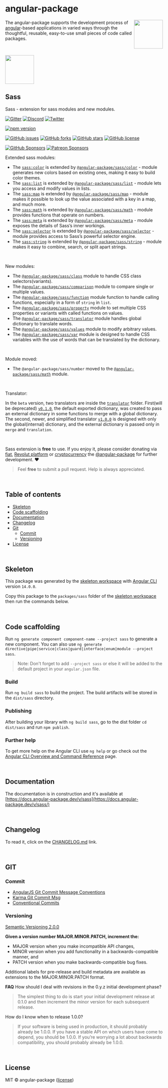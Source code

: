 # angular-package

<a href='https://angular-package.dev' target='_blank'>
  <img align="right"  width="92" height="92" src="https://avatars.githubusercontent.com/u/31412194?s=400&u=c9929aa36826318ccac8f7b84516e1ce3af7e21c&v=4" />
</a>

The angular-package supports the development process of [angular](https://angular.io)-based applications in varied ways through the thoughtful, reusable, easy-to-use small pieces of code called packages.

<br>

<a href="https://angular-package.github.io/sass"><img src="https://sass-lang.com/assets/img/logos/logo.svg" width="92" height="92" /></a>

## Sass

Sass - extension for sass modules and new modules.

[![Gitter][gitter-badge]][gitter-chat]
[![Discord][discord-badge]][discord-channel]
[![Twitter][twitter-badge]][twitter-follow]

<!-- npm badge -->
[![npm version][sass-npm-badge-svg]][sass-npm-badge]

<!-- GitHub badges -->
[![GitHub issues][sass-badge-issues]][sass-issues]
[![GitHub forks][sass-badge-forks]][sass-forks]
[![GitHub stars][sass-badge-stars]][sass-stars]
[![GitHub license][sass-badge-license]][sass-license]

<!-- Sponsors -->
[![GitHub Sponsors][github-badge-sponsor]][github-sponsor-link]
[![Patreon Sponsors][patreon-badge]][patreon-link]

Extended sass modules:

* The [`sass:color`](https://sass-lang.com/documentation/modules/color/) is extended by [`@angular-package/sass/color`](https://docs.angular-package.dev/v/sass/color/overview) - module generates new colors based on existing ones, making it easy to build color themes.
* The [`sass:list`](https://sass-lang.com/documentation/modules/list/) is extended by [`@angular-package/sass/list`](https://docs.angular-package.dev/v/sass/list/overview) - module lets you access and modify values in lists.
* The [`sass:map`](https://sass-lang.com/documentation/modules/map/) is extended by [`@angular-package/sass/map`](https://docs.angular-package.dev/v/sass/map/overview) - module makes it possible to look up the value associated with a key in a map, and much more.
* The [`sass:math`](https://sass-lang.com/documentation/modules/math/) is extended by [`@angular-package/sass/math`](https://docs.angular-package.dev/v/sass/math/overview) - module provides functions that operate on numbers.
* The [`sass:meta`](https://sass-lang.com/documentation/modules/meta/) is extended by [`@angular-package/sass/meta`](https://docs.angular-package.dev/v/sass/meta/overview) - module exposes the details of Sass’s inner workings.
* The [`sass:selector`](https://sass-lang.com/documentation/modules/selector/) is extended by [`@angular-package/sass/selector`](https://docs.angular-package.dev/v/sass/selector/overview) - module provides access to Sass’s powerful selector engine.
* The [`sass:string`](https://sass-lang.com/documentation/modules/string/) is extended by [`@angular-package/sass/string`](https://docs.angular-package.dev/v/sass/string/overview) - module makes it easy to combine, search, or split apart strings.

<br>

New modules:

* The [`@angular-package/sass/class`](https://docs.angular-package.dev/v/sass/class/overview) module to handle CSS class selectors(variants).
* The [`@angular-package/sass/comparison`](https://docs.angular-package.dev/v/sass/comparison/overview) module to compare single or multiple values.
* The [`@angular-package/sass/function`](https://docs.angular-package.dev/v/sass/function/overview) module function to handle calling functions, especially in a form of `string` in `list`.
* The [`@angular-package/sass/property`](https://docs.angular-package.dev/v/sass/property/overview) module to set multiple CSS properties or variants with called functions on values.
* The [`@angular-package/sass/translator`](https://docs.angular-package.dev/v/sass/translator/overview) module handles global dictionary to translate words.
* The [`@angular-package/sass/values`](https://docs.angular-package.dev/v/sass/values/overview) module to modify arbitrary values.
* The [`@angular-package/sass/var`](https://docs.angular-package.dev/v/sass/var/overview) module is designed to handle CSS variables with the use of words that can be translated by the dictionary.

<br>

Module moved:

* The `@angular-package/sass/number` moved to the [`@angular-package/sass/math`](https://docs.angular-package.dev/v/sass/math/overview) module.

<br>

Translator:

In the `beta` version, two translators are inside the [`translator`](https://github.com/angular-package/sass/tree/main/translator) folder. First(will be deprecated) [`v0.1.0`](https://github.com/angular-package/sass/tree/main/translator/v0.1.0), the default exported dictionary, was created to pass an external dictionary in some functions to merge with a global dictionary.
The second, newer, and simplified translator [`v1.0.0`](https://github.com/angular-package/sass/tree/main/translator/v1.0.0) is designed with only the global(internal) dictionary, and the external dictionary is passed only in `merge` and `translation`.

<br>

Sass extension is **free** to use. If you enjoy it, please consider donating via [fiat](https://docs.angular-package.dev/v/sass/donate/fiat), [Revolut platform](https://business.revolut.com/revolutme/angularpackage) or [cryptocurrency](https://spectrecss.angular-package.dev/donate/thb-cryptocurrency) the [@angular-package](https://github.com/sponsors/angular-package) for further development. ♥  

> Feel **free** to submit a pull request. Help is always appreciated.

<br>

## Table of contents

* [Skeleton](#skeleton)
* [Code scaffolding](#code-scaffolding)
* [Documentation](#documentation)
* [Changelog](#changelog)
* [Git](#git)
  * [Commit](#commit)
  * [Versioning](#versioning)
* [License](#license)

<br>

## Skeleton

This package was generated by the [skeleton workspace][skeleton] with [Angular CLI](https://github.com/angular/angular-cli) version `14.0.0`.

Copy this package to the `packages/sass` folder of the [skeleton workspace][skeleton] then run the commands below.

<br>

## Code scaffolding

Run `ng generate component component-name --project sass` to generate a new component. You can also use `ng generate directive|pipe|service|class|guard|interface|enum|module --project sass`.
> Note: Don't forget to add `--project sass` or else it will be added to the default project in your `angular.json` file.

### Build

Run `ng build sass` to build the project. The build artifacts will be stored in the `dist/sass` directory.

### Publishing

After building your library with `ng build sass`, go to the dist folder `cd dist/sass` and run `npm publish`.

### Further help

To get more help on the Angular CLI use `ng help` or go check out the [Angular CLI Overview and Command Reference](https://angular.io/cli) page.

<br>

## Documentation

The documentation is in construction and it's available at [https://docs.angular-package.dev/v/sass](https://docs.angular-package.dev/v/sass/)

<br>

## Changelog

To read it, click on the [CHANGELOG.md](https://github.com/angular-package/sass/blob/master/CHANGELOG.md) link.

<br>

## GIT

### Commit

* [AngularJS Git Commit Message Conventions][git-commit-angular]
* [Karma Git Commit Msg][git-commit-karma]
* [Conventional Commits][git-commit-conventional]

### Versioning

[Semantic Versioning 2.0.0][git-semver]

**Given a version number MAJOR.MINOR.PATCH, increment the:**

* MAJOR version when you make incompatible API changes,
* MINOR version when you add functionality in a backwards-compatible manner, and
* PATCH version when you make backwards-compatible bug fixes.

Additional labels for pre-release and build metadata are available as extensions to the MAJOR.MINOR.PATCH format.

**FAQ**
How should I deal with revisions in the 0.y.z initial development phase?

> The simplest thing to do is start your initial development release at 0.1.0 and then increment the minor version for each subsequent release.

How do I know when to release 1.0.0?

> If your software is being used in production, it should probably already be 1.0.0. If you have a stable API on which users have come to depend, you should be 1.0.0. If you’re worrying a lot about backwards compatibility, you should probably already be 1.0.0.

<br>

## License

MIT © angular-package ([license][sass-license])

<!-- Funding -->
[github-badge-sponsor]: https://img.shields.io/static/v1?label=Sponsor&message=%E2%9D%A4&logo=GitHub&link=https://github.com/sponsors/angular-package
[github-sponsor-link]: https://github.com/sponsors/angular-package
[patreon-badge]: https://img.shields.io/endpoint.svg?url=https%3A%2F%2Fshieldsio-patreon.vercel.app%2Fapi%3Fusername%3Dangularpackage%26type%3Dpatrons&style=flat
[patreon-link]: https://www.patreon.com/join/angularpackage/checkout?fan_landing=true&rid=0

[angulario]: https://angular.io
[skeleton]: https://github.com/angular-package/skeleton

<!-- Update status -->
[experimental]: https://img.shields.io/badge/-Experimental-orange
[fix]: https://img.shields.io/badge/-Fix-red
[new]: https://img.shields.io/badge/-eNw-green
[update]: https://img.shields.io/badge/-Update-red
[documentation]: https://img.shields.io/badge/-Documentation-informational
[demonstration]: https://img.shields.io/badge/-Demonstration-green

<!-- Discord -->
[discord-badge]: https://img.shields.io/discord/925168966098386944?style=social&logo=discord&label=Discord
[discord-channel]: https://discord.com/invite/rUCR2CW75G

<!-- Gitter -->
[gitter-badge]: https://img.shields.io/gitter/room/angular-package/ap-sass?style=social&logo=gitter
[gitter-chat]: https://app.gitter.im/#/room/#ap-sass:gitter.im

<!-- Twitter -->
[twitter-badge]: https://img.shields.io/twitter/follow/angularpackage?label=%40angularpackage&style=social
[twitter-follow]: https://twitter.com/angularpackage

<!-- GIT -->
[git-semver]: http://semver.org/

<!-- GIT: commit -->
[git-commit-angular]: https://gist.github.com/stephenparish/9941e89d80e2bc58a153
[git-commit-karma]: http://karma-runner.github.io/0.10/dev/git-commit-msg.html
[git-commit-conventional]: https://www.conventionalcommits.org/en/v1.0.0/

<!-- This package: sass  -->
  <!-- GitHub: badges -->
  [sass-badge-issues]: https://img.shields.io/github/issues/angular-package/sass
  [sass-badge-forks]: https://img.shields.io/github/forks/angular-package/sass
  [sass-badge-stars]: https://img.shields.io/github/stars/angular-package/sass
  [sass-badge-license]: https://img.shields.io/github/license/angular-package/sass
  <!-- GitHub: badges links -->
  [sass-issues]: https://github.com/angular-package/sass/issues
  [sass-forks]: https://github.com/angular-package/sass/network
  [sass-license]: https://github.com/angular-package/sass/blob/master/LICENSE
  [sass-stars]: https://github.com/angular-package/sass/stargazers
<!-- This package -->
  [sass-github-changelog]: https://github.com/angular-package/sass/blob/main/CHANGELOG.md

<!-- Package: sass -->
  <!-- npm -->
  [sass-npm-badge-svg]: https://badge.fury.io/js/%40angular-package%2Fsass.svg
  [sass-npm-badge-png]: https://badge.fury.io/js/%40angular-package%2Fsass.png
  [sass-npm-badge]: https://badge.fury.io/js/%40angular-package%2Fsass
  [sass-npm-readme]: https://www.npmjs.com/package/@angular-package/sass#readme

  <!-- GitHub -->
  [sass-github-readme]: https://github.com/angular-package/sass#readme
